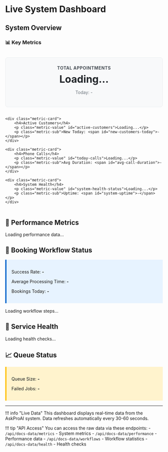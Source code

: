 # Live System Dashboard

<div data-live-docs>
    <script src="/js/docs-live-data.js"></script>
</div>

## System Overview

### 📊 Key Metrics

<div class="metrics-grid">
    <div class="metric-card">
        <h4>Total Appointments</h4>
        <p class="metric-value" id="total-appointments">Loading...</p>
        <p class="metric-sub">Today: <span id="today-appointments">-</span></p>
    </div>
    
    <div class="metric-card">
        <h4>Active Customers</h4>
        <p class="metric-value" id="active-customers">Loading...</p>
        <p class="metric-sub">New Today: <span id="new-customers-today">-</span></p>
    </div>
    
    <div class="metric-card">
        <h4>Phone Calls</h4>
        <p class="metric-value" id="today-calls">Loading...</p>
        <p class="metric-sub">Avg Duration: <span id="avg-call-duration">-</span></p>
    </div>
    
    <div class="metric-card">
        <h4>System Health</h4>
        <p class="metric-value" id="system-health-status">Loading...</p>
        <p class="metric-sub">Uptime: <span id="system-uptime">-</span></p>
    </div>
</div>

## 🚀 Performance Metrics

<div id="performance-table">
    <p>Loading performance data...</p>
</div>

## 🔄 Booking Workflow Status

<div class="workflow-overview">
    <p>Success Rate: <strong id="booking-success-rate">-</strong></p>
    <p>Average Processing Time: <strong id="booking-avg-time">-</strong></p>
    <p>Bookings Today: <strong id="bookings-today">-</strong></p>
</div>

<div id="workflow-steps">
    <p>Loading workflow steps...</p>
</div>

## 🏥 Service Health

<div id="health-checks">
    <p>Loading health checks...</p>
</div>

## 📈 Queue Status

<div class="queue-metrics">
    <p>Queue Size: <strong id="queue-size">-</strong></p>
    <p>Failed Jobs: <strong id="failed-jobs">-</strong></p>
</div>

---

<style>
.metrics-grid {
    display: grid;
    grid-template-columns: repeat(auto-fit, minmax(250px, 1fr));
    gap: 1rem;
    margin: 2rem 0;
}

.metric-card {
    background: #f8f9fa;
    border: 1px solid #e9ecef;
    border-radius: 8px;
    padding: 1.5rem;
    text-align: center;
}

.metric-card h4 {
    margin: 0 0 0.5rem 0;
    color: #495057;
    font-size: 0.875rem;
    text-transform: uppercase;
    letter-spacing: 0.5px;
}

.metric-value {
    font-size: 2rem;
    font-weight: bold;
    color: #212529;
    margin: 0.5rem 0;
}

.metric-sub {
    font-size: 0.875rem;
    color: #6c757d;
}

.workflow-overview {
    background: #e7f3ff;
    border-left: 4px solid #0066cc;
    padding: 1rem;
    margin: 1rem 0;
}

.queue-metrics {
    background: #fff3cd;
    border-left: 4px solid #ffc107;
    padding: 1rem;
    margin: 1rem 0;
}
</style>

!!! info "Live Data"
    This dashboard displays real-time data from the AskProAI system. Data refreshes automatically every 30-60 seconds.

!!! tip "API Access"
    You can access the raw data via these endpoints:
    - `/api/docs-data/metrics` - System metrics
    - `/api/docs-data/performance` - Performance data
    - `/api/docs-data/workflows` - Workflow statistics
    - `/api/docs-data/health` - Health checks
